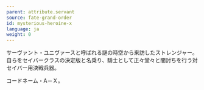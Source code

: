 ```yaml
---
parent: attribute.servant
source: fate-grand-order
id: mysterious-heroine-x
language: ja
weight: 0
---
```


サーヴァント・ユニヴァースと呼ばれる謎の時空から来訪したストレンジャー。
自らをセイバークラスの決定版と名乗り、騎士として正々堂々と闇討ちを行う対セイバー用決戦兵器。

コードネーム・A－Ｘ。
